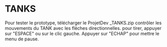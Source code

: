 # TANKS
Pour tester le prototype, télécharger le ProjetDev _TANKS.zip
contrôler les mouvements du TANK avec les flèches directionnelles.
pour tirer, appuyer sur "ESPACE" ou sur le clic gauche.
Appuyer sur "ECHAP" pour mettre le menu de pause.
